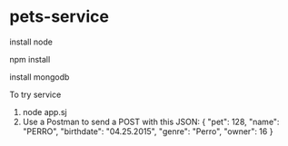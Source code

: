 # pets-service

install node

npm install

install mongodb

To try service

1. node app.sj
2. Use a Postman to send a POST with this JSON:
   {
     "pet": 128,
     "name": "PERRO",
     "birthdate": "04.25.2015",
     "genre": "Perro",
     "owner": 16
  }
